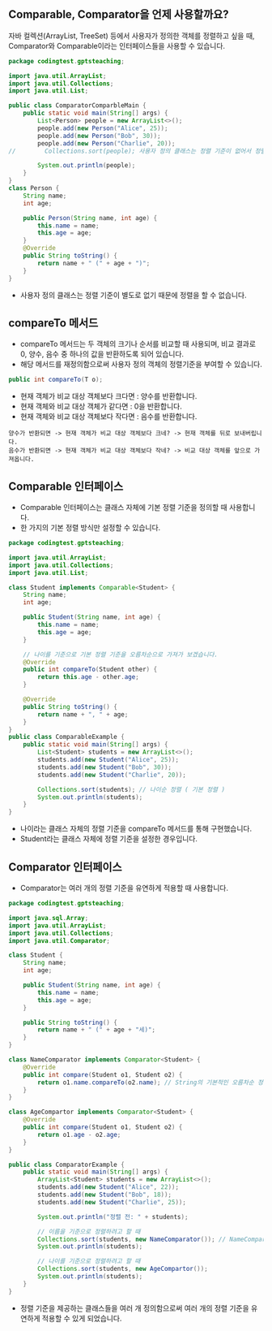 Comparable, Comparator을 언제 사용할까요?
---------------------------------------------------
자바 컬렉션(ArrayList, TreeSet) 등에서 사용자가 정의한 객체를 정렬하고 싶을 때, Comparator와 Comparable이라는 인터페이스들을 사용할 수 있습니다.

```java
package codingtest.gptsteaching;

import java.util.ArrayList;
import java.util.Collections;
import java.util.List;

public class ComparatorComparbleMain {
    public static void main(String[] args) {
        List<Person> people = new ArrayList<>();
        people.add(new Person("Alice", 25));
        people.add(new Person("Bob", 30));
        people.add(new Person("Charlie", 20));
//        Collections.sort(people); 사용자 정의 클래스는 정렬 기준이 없어서 정렬이 불가능합니다.

        System.out.println(people);
    }
}
class Person {
    String name;
    int age;

    public Person(String name, int age) {
        this.name = name;
        this.age = age;
    }
    @Override
    public String toString() {
        return name + " (" + age + ")";
    }
}
```
- 사용자 정의 클래스는 정렬 기준이 별도로 없기 때문에 정렬을 할 수 없습니다.

compareTo 메서드
---------------------------------
- compareTo 메서드는 두 객체의 크기나 순서를 비교할 때 사용되며, 비교 결과로 0, 양수, 음수 중 하나의 값을 반환하도록 되어 있습니다.
- 해당 메서드를 재정의함으로써 사용자 정의 객체의 정렬기준을 부여할 수 있습니다.

```java
public int compareTo(T o);
```
- 현재 객체가 비교 대상 객체보다 크다면 : 양수를 반환합니다.
- 현재 객체와 비교 대상 객체가 같다면 : 0을 반환합니다.
- 현재 객체와 비교 대상 객체보다 작다면 : 음수를 반환합니다.

```
양수가 반환되면 -> 현재 객체가 비교 대상 객체보다 크네? -> 현재 객체를 뒤로 보내버립니다.
음수가 반환되면 -> 현재 객체가 비교 대상 객체보다 작네? -> 비교 대상 객체를 앞으로 가져옵니다.
```

Comparable 인터페이스
-------------------------------------------
- Comparable 인터페이스는 클래스 자체에 기본 정렬 기준을 정의할 때 사용합니다.
- 한 가지의 기본 정렬 방식만 설정할 수 있습니다.

```java
package codingtest.gptsteaching;

import java.util.ArrayList;
import java.util.Collections;
import java.util.List;

class Student implements Comparable<Student> {
    String name;
    int age;

    public Student(String name, int age) {
        this.name = name;
        this.age = age;
    }

    // 나이를 기준으로 기본 정렬 기준을 오름차순으로 가져가 보겠습니다.
    @Override
    public int compareTo(Student other) {
        return this.age - other.age;
    }

    @Override
    public String toString() {
        return name + ", " + age;
    }
}
public class ComparableExample {
    public static void main(String[] args) {
        List<Student> students = new ArrayList<>();
        students.add(new Student("Alice", 25));
        students.add(new Student("Bob", 30));
        students.add(new Student("Charlie", 20));

        Collections.sort(students); // 나이순 정렬 ( 기본 정렬 )
        System.out.println(students);
    }
}
```
- 나이라는 클래스 자체의 정렬 기준을 compareTo 메서드를 통해 구현했습니다.
- Student라는 클래스 자체에 정렬 기준을 설정한 경우입니다.

Comparator 인터페이스
----------------------------------------------------
- Comparator는 여러 개의 정렬 기준을 유연하게 적용할 때 사용합니다.

```java
package codingtest.gptsteaching;

import java.sql.Array;
import java.util.ArrayList;
import java.util.Collections;
import java.util.Comparator;

class Student {
    String name;
    int age;

    public Student(String name, int age) {
        this.name = name;
        this.age = age;
    }

    public String toString() {
        return name + " (" + age + "세)";
    }
}

class NameComparator implements Comparator<Student> {
    @Override
    public int compare(Student o1, Student o2) {
        return o1.name.compareTo(o2.name); // String의 기본적인 오름차순 정렬 compareTo를 활용합니다.
    }
}

class AgeCompartor implements Comparator<Student> {
    @Override
    public int compare(Student o1, Student o2) {
        return o1.age - o2.age;
    }
}

public class ComparatorExample {
    public static void main(String[] args) {
        ArrayList<Student> students = new ArrayList<>();
        students.add(new Student("Alice", 22));
        students.add(new Student("Bob", 18));
        students.add(new Student("Charlie", 25));

        System.out.println("정렬 전: " + students);

        // 이름을 기준으로 정렬하려고 할 때
        Collections.sort(students, new NameComparator()); // NameCompartor라는 정렬 기준 클래스를 기준으로 정렬합니다.
        System.out.println(students);

        // 나이를 기준으로 정렬하려고 할 때
        Collections.sort(students, new AgeCompartor());
        System.out.println(students);
    }
}
```
- 정렬 기준을 제공하는 클래스들을 여러 개 정의함으로써 여러 개의 정렬 기준을 유연하게 적용할 수 있게 되었습니다.
